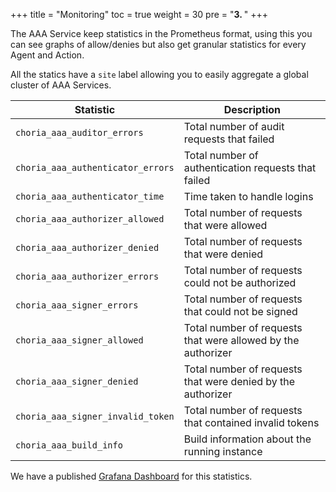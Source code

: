 +++
title = "Monitoring"
toc = true
weight = 30
pre = "<b>3. </b>"
+++

The AAA Service keep statistics in the Prometheus format, using this you can see graphs of allow/denies but also get granular statistics for every Agent and Action.

All the statics have a `site` label allowing you to easily aggregate a global cluster of AAA Services.

| Statistic                         | Description                                                  |
|-----------------------------------|--------------------------------------------------------------|
| `choria_aaa_auditor_errors`       | Total number of audit requests that failed                   |
| `choria_aaa_authenticator_errors` | Total number of authentication requests that failed          |
| `choria_aaa_authenticator_time`   | Time taken to handle logins                                  |
| `choria_aaa_authorizer_allowed`   | Total number of requests that were allowed                   |
| `choria_aaa_authorizer_denied`    | Total number of requests that were denied                    |
| `choria_aaa_authorizer_errors`    | Total number of requests could not be authorized             |
| `choria_aaa_signer_errors`        | Total number of requests that could not be signed            |
| `choria_aaa_signer_allowed`       | Total number of requests that were allowed by the authorizer |
| `choria_aaa_signer_denied`        | Total number of requests that were denied by the authorizer  |
| `choria_aaa_signer_invalid_token` | Total number of requests that contained invalid tokens       |
| `choria_aaa_build_info`           | Build information about the running instance                 |

We have a published [Grafana Dashboard](https://grafana.com/grafana/dashboards/12457-choria-aaa/) for this statistics.
